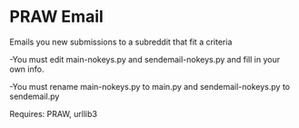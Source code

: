 # PRAW Email
Emails you new submissions to a subreddit that fit a criteria

-You must edit main-nokeys.py and sendemail-nokeys.py and fill in your own info.

-You must rename main-nokeys.py to main.py and sendemail-nokeys.py to sendemail.py

Requires: PRAW, urllib3
